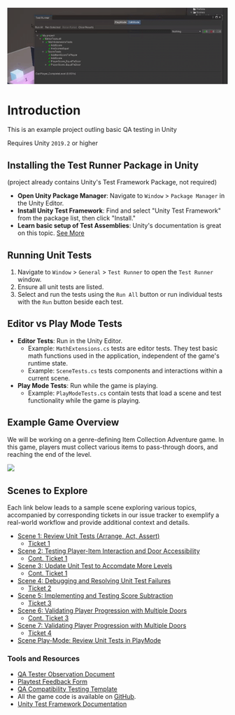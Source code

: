 ![QAEventExample](qaeventexample.gif)

# Introduction
This is an example project outling basic QA testing in Unity

Requires Unity `2019.2` or higher

## Installing the Test Runner Package in Unity
(project already contains Unity's Test Framework Package, not required)

- **Open Unity Package Manager**: Navigate to `Window` > `Package Manager` in the Unity Editor.
- **Install Unity Test Framework**: Find and select "Unity Test Framework" from the package list, then click "Install."
- **Learn basic setup of Test Assemblies**: Unity's documentation is great on this topic. [See More](https://docs.unity3d.com/Packages/com.unity.test-framework@1.1/manual/getting-started.html)

## Running Unit Tests
1. Navigate to `Window` > `General` > `Test Runner` to open the `Test Runner` window.
2. Ensure all unit tests are listed.
3. Select and run the tests using the `Run All` button or run individual tests with the `Run` button beside each test.

## Editor vs Play Mode Tests
- **Editor Tests**: Run in the Unity Editor.
  - Example: `MathExtensions.cs` tests are editor tests. They test basic math functions used in the application, independent of the game's runtime state.
  - Example: `SceneTests.cs` tests components and interactions within a current scene.
- **Play Mode Tests**: Run while the game is playing.
  - Example: `PlayModeTests.cs` contain tests that load a scene and test functionality while the game is playing.

## Example Game Overview
We will be working on a genre-defining Item Collection Adventure game. In this game, players must collect various items to pass-through doors, and reaching the end of the level.

<img src="qaeventexample_game.gif" width="300"/>

## Scenes to Explore

Each link below leads to a sample scene exploring various topics, accompanied by corresponding tickets in our issue tracker to exemplify a real-world workflow and provide additional context and details.

- [Scene 1: Review Unit Tests (Arrange, Act, Assert)](./Assets/Scenes/SampleScene1/README.md)
  - [Ticket 1](https://cybersurferllc.youtrack.cloud/agiles/141-13/current?tab=chart&issue=EXTERNAL-1)
- [Scene 2: Testing Player-Item Interaction and Door Accessibility](./Assets/Scenes/SampleScene2/README.md)
  - [Cont. Ticket 1](https://cybersurferllc.youtrack.cloud/agiles/141-13/current?tab=chart&issue=EXTERNAL-1)
- [Scene 3: Update Unit Test to Accomdate More Levels](./Assets/Scenes/SampleScene3/README.md)
  - [Cont. Ticket 1](https://cybersurferllc.youtrack.cloud/agiles/141-13/current?tab=chart&issue=EXTERNAL-1)
- [Scene 4: Debugging and Resolving Unit Test Failures](./Assets/Scenes/SampleScene4/README.md)
  - [Ticket 2](https://cybersurferllc.youtrack.cloud/agiles/141-13/current?tab=chart&issue=EXTERNAL-3)
- [Scene 5: Implementing and Testing Score Subtraction](./Assets/Scenes/SampleScene4/README.md)
  - [Ticket 3](https://cybersurferllc.youtrack.cloud/agiles/141-13/current?tab=chart&issue=EXTERNAL-4)
- [Scene 6: Validating Player Progression with Multiple Doors](./Assets/Scenes/SampleScene5/README.md)
  - [Cont. Ticket 3](https://cybersurferllc.youtrack.cloud/agiles/141-13/current?tab=chart&issue=EXTERNAL-5)
- [Scene 7: Validating Player Progression with Multiple Doors](./Assets/Scenes/SampleScene5/README.md)
  - [Ticket 4](https://cybersurferllc.youtrack.cloud/agiles/141-13/current?tab=chart&issue=EXTERNAL-5)
- [Scene Play-Mode: Review Unit Tests in PlayMode](./Assets/Scenes/SampleScene-PlayMode/README.md)

### Tools and Resources
- [QA Tester Observation Document](https://docs.google.com/document/d/1feU3r8F7H40Dh9vYi8KTMp0YbAhygBbhiATrgwyXiDc/edit?usp=sharing)
- [Playtest Feedback Form](https://forms.gle/iV8vBYWZPZDqKNRQ6)
- [QA Compatibility Testing Template](https://docs.google.com/spreadsheets/d/18AXQnnwhgZfwEr188tJDLhgXeNagmMFVBCE8w1_GsZA/edit?usp=sharing)
- All the game code is available on [GitHub](https://github.com/CalebVaccaro/QAEventExample/).
- [Unity Test Framework Documentation](https://docs.unity3d.com/Packages/com.unity.test-framework@1.1/manual/getting-started.html)